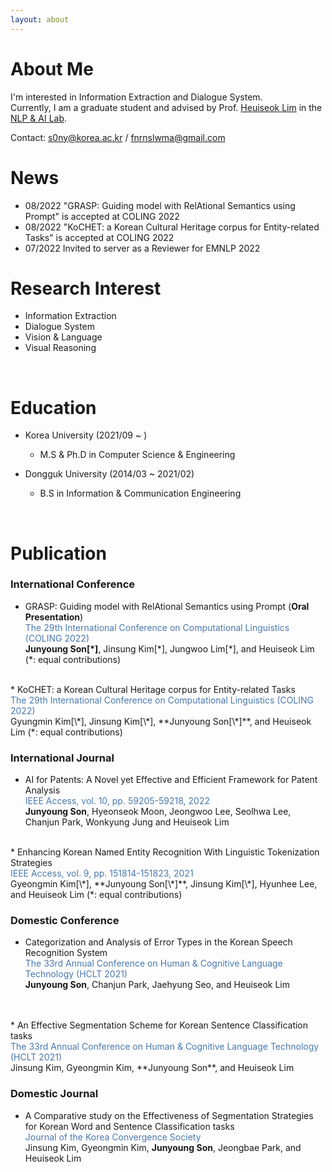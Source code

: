 ```yaml
---
layout: about 
---
```

[//]: # (Please check my [CV]&#40;https://drive.google.com/file/d/1OIubJzknuk7bAkOjLuTYHHNBPVkzwjoe/view?usp=sharing&#41; and [Google Scholar]&#40;https://scholar.google.com/citations?user=ubIxtk8AAAAJ&hl=ko&#41;! )
# About Me
I'm interested in Information Extraction and Dialogue System. <br /> Currently, I am a graduate student and advised by Prof. [Heuiseok Lim](https://scholar.google.co.kr/citations?user=HMTkz7oAAAAJ&hl=ko&oi=ao)  in the [NLP & AI Lab](http://nlp.korea.ac.kr/). 

Contact: s0ny@korea.ac.kr / fnrnslwma@gmail.com
<br/>

# News 

* 08/2022     "GRASP: Guiding model with RelAtional Semantics using Prompt" is accepted at COLING 2022
* 08/2022     "KoCHET: a Korean Cultural Heritage corpus for Entity-related Tasks" is accepted at COLING 2022
* 07/2022     Invited to server as a Reviewer for EMNLP 2022
 

# Research Interest
* Information Extraction
* Dialogue System
* Vision & Language
* Visual Reasoning
<br/>

# Education
* Korea University (2021/09 ~ )
  * M.S & Ph.D in Computer Science & Engineering

* Dongguk University (2014/03 ~ 2021/02)
  * B.S in Information & Communication Engineering
<br/>

# Publication

### International Conference
* GRASP: Guiding model with RelAtional Semantics using Prompt (**Oral Presentation**) <br/> 
<span style="color:rgb(73, 120, 173)"> The 29th International Conference on Computational Linguistics (COLING 2022) </span> <br/> 
**Junyoung Son[\*]**, Jinsung Kim[\*], Jungwoo Lim[\*], and Heuiseok Lim (*: equal contributions)   
<br/> 
* KoCHET: a Korean Cultural Heritage corpus for Entity-related Tasks <br/> 
<span style="color:rgb(73, 120, 173)"> The 29th International Conference on Computational Linguistics (COLING 2022) </span> <br/> 
Gyungmin Kim[\*], Jinsung Kim[\*], **Junyoung Son[\*]**, and Heuiseok Lim (*: equal contributions)
<br/>

### International Journal
* AI for Patents: A Novel yet Effective and Efficient Framework for Patent Analysis <br/> 
<span style="color:rgb(73, 120, 173)"> IEEE Access, vol. 10, pp. 59205-59218, 2022 </span> <br/> 
**Junyoung Son**, Hyeonseok Moon, Jeongwoo Lee, Seolhwa Lee, Chanjun Park, Wonkyung Jung and Heuiseok Lim   
<br/> 
* Enhancing Korean Named Entity Recognition With Linguistic Tokenization Strategies <br/> 
<span style="color:rgb(73, 120, 173)"> IEEE Access, vol. 9, pp. 151814-151823, 2021 </span> <br/> 
Gyeongmin Kim[\*], **Junyoung Son[\*]**, Jinsung Kim[\*], Hyunhee Lee, and Heuiseok Lim (*: equal contributions) 
<br/>

### Domestic Conference
* Categorization and Analysis of Error Types in the Korean Speech Recognition System <br/> 
<span style="color:rgb(73, 120, 173)"> The 33rd Annual Conference on Human & Cognitive Language Technology (HCLT 2021) </span> <br/>
**Junyoung Son**, Chanjun Park, Jaehyung Seo, and Heuiseok Lim 
<br/>
<br/>
* An Effective Segmentation Scheme for Korean Sentence Classification tasks <br/> 
<span style="color:rgb(73, 120, 173)"> The 33rd Annual Conference on Human & Cognitive Language Technology (HCLT 2021) </span> <br/>
Jinsung Kim, Gyeongmin Kim, **Junyoung Son**, and Heuiseok Lim
<br/>

### Domestic Journal
* A Comparative study on the Effectiveness of Segmentation Strategies for Korean Word and Sentence Classification tasks <br/> 
<span style="color:rgb(73, 120, 173)"> Journal of the Korea Convergence Society </span> <br/>
Jinsung Kim, Gyeongmin Kim, **Junyoung Son**, Jeongbae Park, and Heuiseok Lim